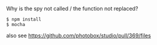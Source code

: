 Why is the spy not called / the function not replaced?

```
$ npm install
$ mocha
```

also see https://github.com/photobox/studio/pull/369/files
